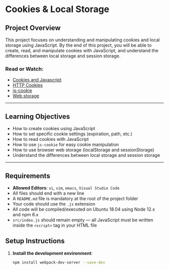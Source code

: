 # Cookies & Local Storage

## Project Overview
This project focuses on understanding and manipulating cookies and local storage using JavaScript. By the end of this project, you will be able to create, read, and manipulate cookies with JavaScript, and understand the differences between local storage and session storage. 

### Read or Watch:
- [Cookies and Javascript](https://example.com)
- [HTTP Cookies](https://example.com)
- [js-cookie](https://example.com)
- [Web storage](https://example.com)

---

## Learning Objectives
- How to create cookies using JavaScript
- How to set specific cookie settings (expiration, path, etc.)
- How to read cookies with JavaScript
- How to use `js-cookie` for easy cookie manipulation
- How to use browser web storage (localStorage and sessionStorage)
- Understand the differences between local storage and session storage

---

## Requirements
- **Allowed Editors**: `vi`, `vim`, `emacs`, `Visual Studio Code`
- All files should end with a new line
- A `README.md` file is mandatory at the root of the project folder
- Your code should use the `.js` extension
- All code will be compiled/executed on Ubuntu 18.04 using Node 12.x and npm 6.x
- `src/index.js` should remain empty — all JavaScript must be written inside the `<script>` tag in your HTML file

## Setup Instructions

1. **Install the development environment**:
   ```bash
   npm install webpack-dev-server --save-dev